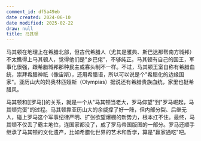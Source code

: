 ```yaml
---
comment_id: df5a49eb
date created: 2024-06-10
date modified: 2025-02-22
draw: null
title: 马其顿
---
```

马其顿在地理上在希腊北部，但古代希腊人（尤其是雅典、斯巴达那帮南方城邦）不太瞧得上马其顿人，觉得他们是"乡巴佬"，不够纯正。马其顿有自己的国王，军事化很强，跟希腊城邦那种民主或寡头制不一样。不过，马其顿王室自称有希腊血统，崇拜希腊神祇（像宙斯），还用希腊语，所以可以说是个"希腊化的边缘国家"。亚历山大的妈奥林匹娅斯（Olympias）据说还有希腊贵族血统，家里也挺希腊风。

马其顿和[[罗马]]的关系，就是一个从"马其顿当老大，罗马仰望"到"罗马崛起，马其顿完蛋"的过程。马其顿靠亚历山大的余威撑了好一阵，但内部分裂、后继无人，碰上罗马这个军事纪律严明、扩张欲望爆棚的新势力，根本扛不住。最终，马其顿不仅丢了霸主地位，连国家都没了，成了罗马帝国版图的一部分。罗马还顺手继承了马其顿的文化遗产，比如希腊化世界的艺术和哲学，算是"赢家通吃"吧。
